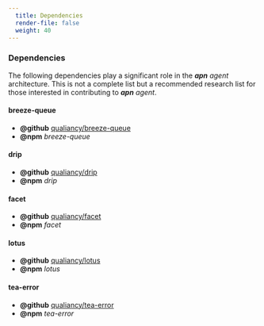 ```yaml
---
  title: Dependencies
  render-file: false
  weight: 40
---
```


### Dependencies

The following dependencies play a significant role in the _**apn** agent_ architecture. This is not a complete
list but a recommended research list for those interested in contributing to _**apn** agent_. 

#### breeze-queue

- **@github** [qualiancy/breeze-queue](https://github.com/qualiancy/breeze-queue)
- **@npm** _breeze-queue_

#### drip

- **@github** [qualiancy/drip](https://github.com/qualiancy/drip)
- **@npm** _drip_

#### facet

- **@github** [qualiancy/facet](https://github.com/qualiancy/facet)
- **@npm** _facet_

#### lotus

- **@github** [qualiancy/lotus](https://github.com/qualiancy/lotus)
- **@npm** _lotus_

#### tea-error

- **@github** [qualiancy/tea-error](https://github.com/qualiancy/tea-error)
- **@npm** _tea-error_
